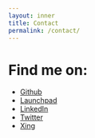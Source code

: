 ```yaml
---
layout: inner
title: Contact
permalink: /contact/
---
```

Find me on:
==========

* [Github](https://github.com/monotek)
* [Launchpad](https://launchpad.net/~monotek)
* [LinkedIn](https://www.linkedin.com/in/andré-bauer-3a467027)
* [Twitter](https://twitter.com/mono_tek)
* [Xing](https://www.xing.com/profile/Andre_Bauer13)

